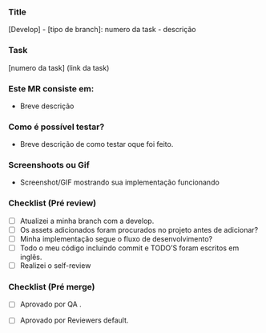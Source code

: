 ### Title

[Develop] - [tipo de branch]: numero da task - descrição

### Task

[numero da task] (link da task)

### Este MR consiste em:

- Breve descrição

### Como é possível testar? 

- Breve descrição de como testar oque foi feito.

### Screenshoots ou Gif 

- Screenshot/GIF  mostrando sua implementação funcionando

### Checklist (Pré review) 

* [ ] Atualizei a minha branch com a develop.  
* [ ] Os assets adicionados foram procurados no projeto antes de adicionar? 
* [ ] Minha implementação segue o fluxo de desenvolvimento? 
* [ ] Todo o meu código incluindo commit e TODO’S foram escritos em inglês. 
* [ ] Realizei o self-review

### Checklist (Pré merge)

* [ ] Aprovado por QA .  
* [ ] Aprovado por Reviewers default.

      
   


